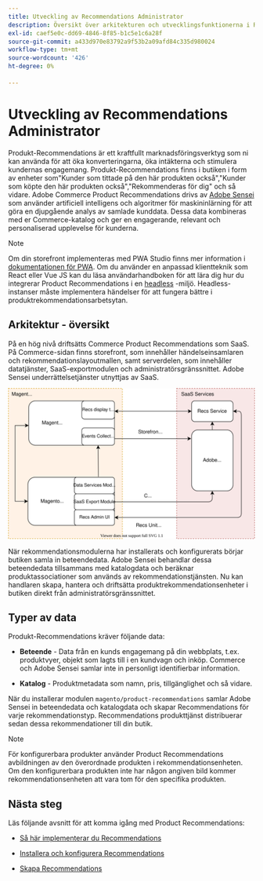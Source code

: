 ```yaml
---
title: Utveckling av Recommendations Administrator
description: Översikt över arkitekturen och utvecklingsfunktionerna i Recommendations.
exl-id: caef5e0c-dd69-4846-8f85-b1c5e1c6a28f
source-git-commit: a433d970e83792a9f53b2a09afd84c335d980024
workflow-type: tm+mt
source-wordcount: '426'
ht-degree: 0%

---
```


# Utveckling av Recommendations Administrator

Produkt-Recommendations är ett kraftfullt marknadsföringsverktyg som ni kan använda för att öka konverteringarna, öka intäkterna och stimulera kundernas engagemang. Produkt-Recommendations finns i butiken i form av enheter som&quot;Kunder som tittade på den här produkten också&quot;,&quot;Kunder som köpte den här produkten också&quot;,&quot;Rekommenderas för dig&quot; och så vidare. Adobe Commerce Product Recommendations drivs av [Adobe Sensei](https://www.adobe.com/sensei.html) som använder artificiell intelligens och algoritmer för maskininlärning för att göra en djupgående analys av samlade kunddata. Dessa data kombineras med er Commerce-katalog och ger en engagerande, relevant och personaliserad upplevelse för kunderna.

>[!NOTE]
>
>Om din storefront implementeras med PWA Studio finns mer information i [dokumentationen för PWA](https://developer.adobe.com/commerce/pwa-studio/integrations/product-recommendations/). Om du använder en anpassad klientteknik som React eller Vue JS kan du läsa användarhandboken för att lära dig hur du integrerar Product Recommendations i en [headless](headless.md) -miljö. Headless-instanser måste implementera händelser för att fungera bättre i produktrekommendationsarbetsytan.

## Arkitektur - översikt

På en hög nivå driftsätts Commerce Product Recommendations som SaaS. På Commerce-sidan finns storefront, som innehåller händelseinsamlaren och rekommendationslayoutmallen, samt serverdelen, som innehåller datatjänster, SaaS-exportmodulen och administratörsgränssnittet. Adobe Sensei underrättelsetjänster utnyttjas av SaaS.

![Arkitektur för produktrekommendationer](assets/arch-diag-sensei.svg)

När rekommendationsmodulerna har installerats och konfigurerats börjar butiken samla in beteendedata. Adobe Sensei behandlar dessa beteendedata tillsammans med katalogdata och beräknar produktassociationer som används av rekommendationstjänsten. Nu kan handlaren skapa, hantera och driftsätta produktrekommendationsenheter i butiken direkt från administratörsgränssnittet.

## Typer av data

Produkt-Recommendations kräver följande data:

- **Beteende** - Data från en kunds engagemang på din webbplats, t.ex. produktvyer, objekt som lagts till i en kundvagn och inköp. Commerce och Adobe Sensei samlar inte in personligt identifierbar information.

- **Katalog** - Produktmetadata som namn, pris, tillgänglighet och så vidare.

När du installerar modulen `magento/product-recommendations` samlar Adobe Sensei in beteendedata och katalogdata och skapar Recommendations för varje rekommendationstyp. Recommendations produkttjänst distribuerar sedan dessa rekommendationer till din butik.

>[!NOTE]
>
>För konfigurerbara produkter använder Product Recommendations avbildningen av den överordnade produkten i rekommendationsenheten. Om den konfigurerbara produkten inte har någon angiven bild kommer rekommendationsenheten att vara tom för den specifika produkten.

## Nästa steg

Läs följande avsnitt för att komma igång med Product Recommendations:

- [Så här implementerar du Recommendations](implementation-workflow.md)

- [Installera och konfigurera Recommendations](install-configure.md)

- [Skapa Recommendations](create.md)
